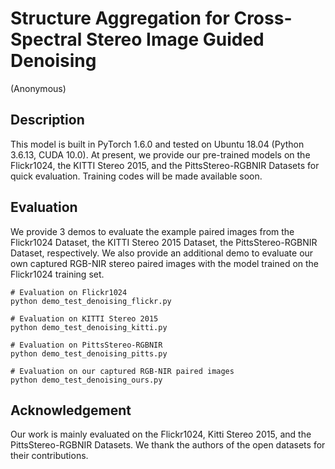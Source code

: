 # Structure Aggregation for Cross-Spectral Stereo Image Guided Denoising
(Anonymous)

## Description
This model is built in PyTorch 1.6.0 and tested on Ubuntu 18.04 (Python 3.6.13, CUDA 10.0). At present, we provide our pre-trained models on the Flickr1024, the KITTI Stereo 2015, and the PittsStereo-RGBNIR Datasets for quick evaluation. Training codes will be made available soon.


## Evaluation
We provide 3 demos to evaluate the example paired images from the Flickr1024 Dataset, the KITTI Stereo 2015 Dataset, the PittsStereo-RGBNIR Dataset, respectively. We also provide an additional demo to evaluate our own captured RGB-NIR stereo paired images with the model trained on the Flickr1024 training set.
```
# Evaluation on Flickr1024
python demo_test_denoising_flickr.py

# Evaluation on KITTI Stereo 2015
python demo_test_denoising_kitti.py

# Evaluation on PittsStereo-RGBNIR
python demo_test_denoising_pitts.py

# Evaluation on our captured RGB-NIR paired images
python demo_test_denoising_ours.py
```

## Acknowledgement
Our work is mainly evaluated on the Flickr1024, Kitti Stereo 2015, and the PittsStereo-RGBNIR Datasets. We thank the authors of the open datasets for their contributions.